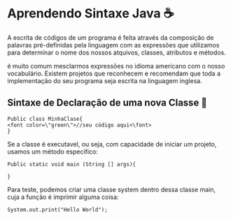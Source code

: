 
# Aprendendo Sintaxe Java ☕
A escrita de códigos de um programa é feita através da composição de palavras pré-definidas pela linguagem com as expressões que utilizamos para determinar o nome dos nossos atquivos, classes, atributos e métodos.

é muito comum mesclarmos expressões no idioma americano com o nosso vocabulário. Existem projetos que reconhecem e recomendam que toda a implementação do seu programa seja escrita na linguagem inglesa.

## Sintaxe de Declaração de uma nova Classe 📃

``` 
Public class MinhaClase{
<font color=\"green\">//seu código aqui<\font>
}
```

Se a classe é executavel, ou seja, com capacidade de iniciar um projeto, usamos um método especifico:
```
Public static void main (String [] args){

}
```

Para teste, podemos criar uma classe system dentro dessa classe main, cuja a função é imprimir alguma coisa:

```
System.out.print("Hello World");
```

